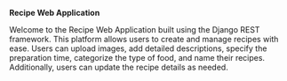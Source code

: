 **Recipe Web Application**

Welcome to the Recipe Web Application built using the Django REST framework. This platform allows users to create and manage recipes with ease. Users can upload images, add detailed descriptions, specify the preparation time, categorize the type of food, and name their recipes. Additionally, users can update the recipe details as needed.
